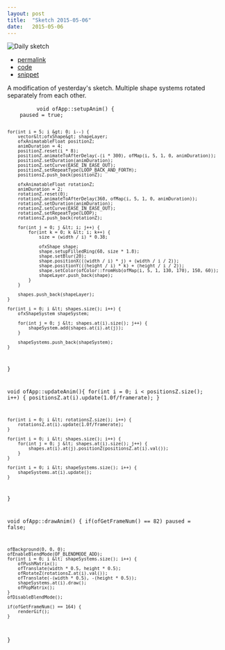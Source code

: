 ```yaml
---
layout: post
title:  "Sketch 2015-05-06"
date:   2015-05-06
---
```

![Daily sketch](https://github.com/dailysketches/sketches-2015-04-22/blob/master/openFrameworks/2015-05-06.gif?raw=true)
<div class="code">
	<ul>
		<li><a href="{% post_url 2015-05-06-sketch %}">permalink</a></li>
		<li><a href="https://github.com/dailysketches/dailySketches/tree/master/sketches/2015-05-06">code</a></li>
		<li><a href="#" class="snippet-button">snippet</a></li>
	</ul>
	<p>A modification of yesterday's sketch. Multiple shape systems rotated separately from each other.</p>
	<pre class="snippet">
		<code class="cpp">void ofApp::setupAnim() {
    paused = true;
    
    for(int i = 5; i &gt; 0; i--) {
        vector&lt;ofxShape&gt; shapeLayer;
        ofxAnimatableFloat positionZ;
        animDuration = 4;
        positionZ.reset(i * 8);
        positionZ.animateToAfterDelay(-(i * 300), ofMap(i, 5, 1, 0, animDuration));
        positionZ.setDuration(animDuration);
        positionZ.setCurve(EASE_IN_EASE_OUT);
        positionZ.setRepeatType(LOOP_BACK_AND_FORTH);
        positionsZ.push_back(positionZ);
        
        ofxAnimatableFloat rotationZ;
        animDuration = 2;
        rotationZ.reset(0);
        rotationZ.animateToAfterDelay(360, ofMap(i, 5, 1, 0, animDuration));
        rotationZ.setDuration(animDuration);
        rotationZ.setCurve(EASE_IN_EASE_OUT);
        rotationZ.setRepeatType(LOOP);
        rotationsZ.push_back(rotationZ);
        
        for(int j = 0; j &lt; i; j++) {
            for(int k = 0; k &lt; i; k++) {
                size = (width / i) * 0.38;
                
                ofxShape shape;
                shape.setupFilledRing(60, size * 1.8);
                shape.setBlur(20);
                shape.positionX(((width / i) * j) + (width / i / 2));
                shape.positionY(((height / i) * k) + (height / i / 2));
                shape.setColor(ofColor::fromHsb(ofMap(i, 5, 1, 130, 170), 150, 60));
                shapeLayer.push_back(shape);
            }
        }
        
        shapes.push_back(shapeLayer);
    }

    for(int i = 0; i &lt; shapes.size(); i++) {
        ofxShapeSystem shapeSystem;
        
        for(int j = 0; j &lt; shapes.at(i).size(); j++) {
            shapeSystem.add(shapes.at(i).at(j));
        }
        
        shapeSystems.push_back(shapeSystem);
    }
}

void ofApp::updateAnim(){
    for(int i = 0; i &lt; positionsZ.size(); i++) {
        positionsZ.at(i).update(1.0f/framerate);
    }
    
    for(int i = 0; i &lt; rotationsZ.size(); i++) {
        rotationsZ.at(i).update(1.0f/framerate);
    }
    
    for(int i = 0; i &lt; shapes.size(); i++) {
        for(int j = 0; j &lt; shapes.at(i).size(); j++) {
            shapes.at(i).at(j).positionZ(positionsZ.at(i).val());
        }
    }
    
    for(int i = 0; i &lt; shapeSystems.size(); i++) {
        shapeSystems.at(i).update();
    }
}

void ofApp::drawAnim() {
    if(ofGetFrameNum() == 82) paused = false;
    
    ofBackground(0, 0, 0);
    ofEnableBlendMode(OF_BLENDMODE_ADD);
    for(int i = 0; i &lt; shapeSystems.size(); i++) {
        ofPushMatrix();
        ofTranslate(width * 0.5, height * 0.5);
        ofRotateZ(rotationsZ.at(i).val());
        ofTranslate(-(width * 0.5), -(height * 0.5));
        shapeSystems.at(i).draw();
        ofPopMatrix();
    }
    ofDisableBlendMode();
    
    if(ofGetFrameNum() == 164) {
        renderGif();
    }
}</code>
	</pre>
</div>
